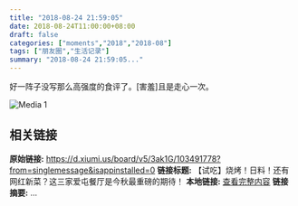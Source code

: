 ```yaml
---
title: "2018-08-24 21:59:05"
date: 2018-08-24T11:00:00+08:00
draft: false
categories: ["moments","2018","2018-08"]
tags: ["朋友圈","生活记录"]
summary: "2018-08-24 21:59:05..."
---
```


好一阵子没写那么高强度的食评了。[害羞]且是走心一次。

![Media 1](/Moments/photos/2018-08-24/201808242159050.jpg)

## 相关链接

**原始链接:** https://d.xiumi.us/board/v5/3ak1G/103491778?from=singlemessage&isappinstalled=0
**链接标题:** 【试吃】烧烤！日料！还有网红新菜？这三家爱屯餐厅是今秋最重磅的期待！
**本地链接:** [查看完整内容](/link_content/2018/08/2018-08-24-1/link_content/)
**链接摘要:** ...

